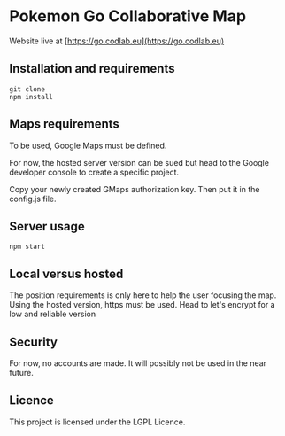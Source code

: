 # Pokemon Go Collaborative Map

Website live at [https://go.codlab.eu](https://go.codlab.eu)


## Installation and requirements
```
git clone
npm install
```

## Maps requirements

To be used, Google Maps must be defined.

For now, the hosted server version can be sued but head to the Google developer console to create a specific project.

Copy your newly created GMaps authorization key. Then put it in the config.js file.


## Server usage

```
npm start
```

## Local versus hosted

The position requirements is only here to help the user focusing the map. Using the hosted version, https must be used. Head to let's encrypt for a low and reliable version


## Security

For now, no accounts are made. It will possibly not be used in the near future.

## Licence

This project is licensed under the LGPL Licence.
